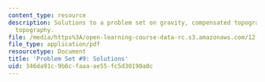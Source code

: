 ```yaml
---
content_type: resource
description: Solutions to a problem set on gravity, compensated topography, and uncompensated
  topography.
file: /media/https%3A/open-learning-course-data-rc.s3.amazonaws.com/12-002-physics-and-chemistry-of-the-terrestrial-planets-fall-2008/346da91c9b6cfaaaae55fc5d30190a0c_MIT12_002f08_ps09_solutions.pdf
file_type: application/pdf
resourcetype: Document
title: 'Problem Set #9: Solutions'
uid: 346da91c-9b6c-faaa-ae55-fc5d30190a0c
---
```

